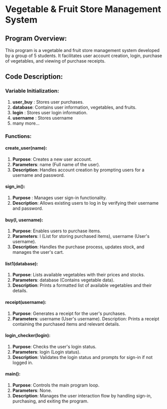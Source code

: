 
# Vegetable & Fruit Store Management System

## Program Overview:
This program is a vegetable and fruit store management system developed by a group of 5 students. It facilitates user account creation, login, purchase of vegetables, and viewing of purchase receipts.

## Code Description:
### Variable Initialization:
1. **user_buy** : Stores user purchases.
2. **database**: Contains user information, vegetables, and fruits.
3. **login** : Stores user login information.
4. **username** : Stores username
5. many more...

### Functions:
#### **create_user(name)**:
1. **Purpose**: Creates a new user account.
2. **Parameters**: name (Full name of the user).
3. **Description**: Handles account creation by prompting users for a username and password.
#### **sign_in()**:

1. **Purpose** : Manages user sign-in functionality.
2. **Description**: Allows existing users to log in by verifying their username and password.

#### **buy(l, username)**:

1. **Purpose**: Enables users to purchase items.
2. **Parameters**: l (List for storing purchased items), username (User's username).
3. **Description**: Handles the purchase process, updates stock, and manages the user's cart.

#### **list1(database)**:

1. **Purpose**: Lists available vegetables with their prices and stocks.
2. **Parameters**: database (Contains vegetable data).
3. **Description**: Prints a formatted list of available vegetables and their details.
#### **receipt(username)**:

1. **Purpose**: Generates a receipt for the user's purchases.
2. **Parameters**: username (User's username).
Description: Prints a receipt containing the purchased items and relevant details.
#### **login_checker(login)**:

1. **Purpose**: Checks the user's login status.
2. **Parameters**: login (Login status).
3. **Description**: Validates the login status and prompts for sign-in if not logged in.
#### **main()**:

1. **Purpose**: Controls the main program loop.
2. **Parameters**: None.
3. **Description**: Manages the user interaction flow by handling sign-in, purchasing, and exiting the program.